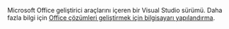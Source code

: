   Microsoft Office geliştirici araçlarını içeren bir Visual Studio sürümü. Daha fazla bilgi için [Office çözümleri geliştirmek için bilgisayarı yapılandırma](../../vsto/configuring-a-computer-to-develop-office-solutions.md).

  